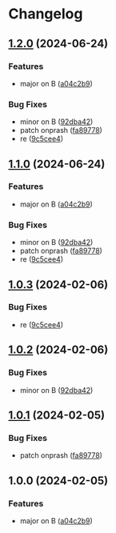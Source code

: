 # Changelog

## [1.2.0](https://github.com/nprashiyer/mtult-helm/compare/v1.1.0...v1.2.0) (2024-06-24)


### Features

* major on B ([a04c2b9](https://github.com/nprashiyer/mtult-helm/commit/a04c2b935bd5c12dfa42805d9ab59011b8129382))


### Bug Fixes

* minor on B ([92dba42](https://github.com/nprashiyer/mtult-helm/commit/92dba4248d9cf8d8ce8cba513b9df485d4660535))
* patch onprash ([fa89778](https://github.com/nprashiyer/mtult-helm/commit/fa89778b4ba59dce8d572122c0041529eed0be63))
* re ([9c5cee4](https://github.com/nprashiyer/mtult-helm/commit/9c5cee4e61c769641dd04659aafb31f2562edc6b))

## [1.1.0](https://github.com/nprashiyer/mtult-helm/compare/v1.0.3...v1.1.0) (2024-06-24)


### Features

* major on B ([a04c2b9](https://github.com/nprashiyer/mtult-helm/commit/a04c2b935bd5c12dfa42805d9ab59011b8129382))


### Bug Fixes

* minor on B ([92dba42](https://github.com/nprashiyer/mtult-helm/commit/92dba4248d9cf8d8ce8cba513b9df485d4660535))
* patch onprash ([fa89778](https://github.com/nprashiyer/mtult-helm/commit/fa89778b4ba59dce8d572122c0041529eed0be63))
* re ([9c5cee4](https://github.com/nprashiyer/mtult-helm/commit/9c5cee4e61c769641dd04659aafb31f2562edc6b))

## [1.0.3](https://github.com/nprashiyer/mtult-helm/compare/prash-v1.0.2...prash-v1.0.3) (2024-02-06)


### Bug Fixes

* re ([9c5cee4](https://github.com/nprashiyer/mtult-helm/commit/9c5cee4e61c769641dd04659aafb31f2562edc6b))

## [1.0.2](https://github.com/nprashiyer/mtult-helm/compare/prash-v1.0.1...prash-v1.0.2) (2024-02-06)


### Bug Fixes

* minor on B ([92dba42](https://github.com/nprashiyer/mtult-helm/commit/92dba4248d9cf8d8ce8cba513b9df485d4660535))

## [1.0.1](https://github.com/nprashiyer/mtult-helm/compare/prash-v1.0.0...prash-v1.0.1) (2024-02-05)


### Bug Fixes

* patch onprash ([fa89778](https://github.com/nprashiyer/mtult-helm/commit/fa89778b4ba59dce8d572122c0041529eed0be63))

## 1.0.0 (2024-02-05)


### Features

* major on B ([a04c2b9](https://github.com/nprashiyer/mtult-helm/commit/a04c2b935bd5c12dfa42805d9ab59011b8129382))
